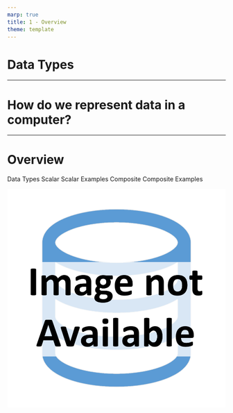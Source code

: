 ```yaml
---
marp: true
title: 1 - Overview
theme: template
---
```


<!-- _class: title-slide -->

# Data Types

---

<!-- _class: title-only -->

# How do we represent data in a computer?

---

<!-- _class: title-two-content-left-center -->

# Overview

Data Types
Scalar
Scalar Examples
Composite
Composite Examples

![image An icon of the hash symbol (hashtag) in a minimalist style](images/placeholder.png)



